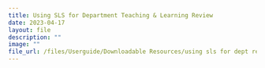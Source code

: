 ```yaml
---
title: Using SLS for Department Teaching & Learning Review
date: 2023-04-17
layout: file
description: ""
image: ""
file_url: /files/Userguide/Downloadable Resources/using sls for dept review.pdf
---
```

